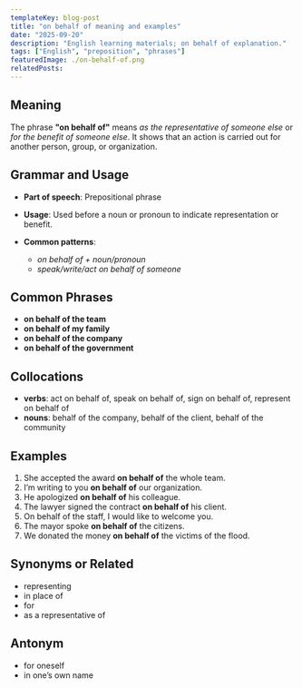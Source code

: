 ```yaml
---
templateKey: blog-post
title: "on behalf of meaning and examples"
date: "2025-09-20"
description: "English learning materials; on behalf of explanation."
tags: ["English", "preposition", "phrases"]
featuredImage: ./on-behalf-of.png
relatedPosts:
---
```


## Meaning

The phrase **"on behalf of"** means _as the representative of someone else_ or _for the benefit of someone else_. It shows that an action is carried out for another person, group, or organization.

## Grammar and Usage

- **Part of speech**: Prepositional phrase
- **Usage**: Used before a noun or pronoun to indicate representation or benefit.
- **Common patterns**:

  - _on behalf of + noun/pronoun_
  - _speak/write/act on behalf of someone_

## Common Phrases

- **on behalf of the team**
- **on behalf of my family**
- **on behalf of the company**
- **on behalf of the government**

## Collocations

- **verbs**: act on behalf of, speak on behalf of, sign on behalf of, represent on behalf of
- **nouns**: behalf of the company, behalf of the client, behalf of the community

## Examples

1. She accepted the award **on behalf of** the whole team.
2. I’m writing to you **on behalf of** our organization.
3. He apologized **on behalf of** his colleague.
4. The lawyer signed the contract **on behalf of** his client.
5. On behalf of the staff, I would like to welcome you.
6. The mayor spoke **on behalf of** the citizens.
7. We donated the money **on behalf of** the victims of the flood.

## Synonyms or Related

- representing
- in place of
- for
- as a representative of

## Antonym

- for oneself
- in one’s own name

